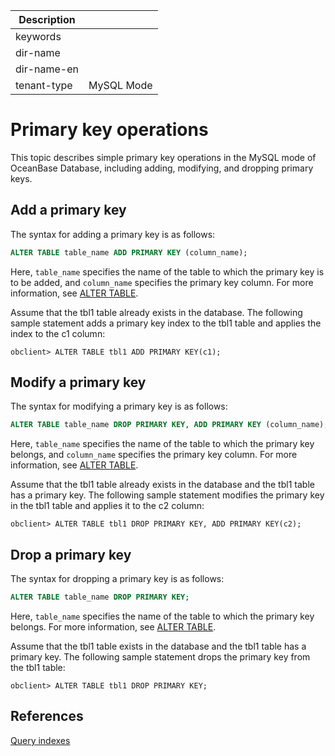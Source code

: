 | Description   |                 |
|---------------|-----------------|
| keywords      |                 |
| dir-name      |                 |
| dir-name-en   |                 |
| tenant-type   | MySQL Mode      |

# Primary key operations

This topic describes simple primary key operations in the MySQL mode of OceanBase Database, including adding, modifying, and dropping primary keys.

## Add a primary key

The syntax for adding a primary key is as follows:

```sql
ALTER TABLE table_name ADD PRIMARY KEY (column_name);
```

Here, `table_name` specifies the name of the table to which the primary key is to be added, and `column_name` specifies the primary key column. For more information, see [ALTER TABLE](../600.sql-statement-of-mysql-mode/1600.alter-table-of-mysql-mode.md).

Assume that the tbl1 table already exists in the database. The following sample statement adds a primary key index to the tbl1 table and applies the index to the c1 column:

```shell
obclient> ALTER TABLE tbl1 ADD PRIMARY KEY(c1);
```

## Modify a primary key

The syntax for modifying a primary key is as follows:

```sql
ALTER TABLE table_name DROP PRIMARY KEY, ADD PRIMARY KEY (column_name);
```

Here, `table_name` specifies the name of the table to which the primary key belongs, and `column_name` specifies the primary key column. For more information, see [ALTER TABLE](../600.sql-statement-of-mysql-mode/1600.alter-table-of-mysql-mode.md).

Assume that the tbl1 table already exists in the database and the tbl1 table has a primary key. The following sample statement modifies the primary key in the tbl1 table and applies it to the c2 column:

```shell
obclient> ALTER TABLE tbl1 DROP PRIMARY KEY, ADD PRIMARY KEY(c2);
```

## Drop a primary key

The syntax for dropping a primary key is as follows:

```sql
ALTER TABLE table_name DROP PRIMARY KEY;
```

Here, `table_name` specifies the name of the table to which the primary key belongs. For more information, see [ALTER TABLE](../600.sql-statement-of-mysql-mode/1600.alter-table-of-mysql-mode.md).

Assume that the tbl1 table exists in the database and the tbl1 table has a primary key. The following sample statement drops the primary key from the tbl1 table:

```shell
obclient> ALTER TABLE tbl1 DROP PRIMARY KEY;
```

## References

[Query indexes](../../../../300.database-object-management/100.manage-object-of-mysql-mode/500.manage-indexes-of-mysql-mode/300.view-indexes-of-mysql-mode.md)